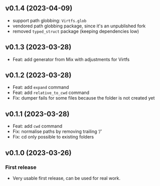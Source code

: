 ## v0.1.4 (2023-04-09)

- support path globbing: `Virtfs.glob`
- vendored path globbing package, since it's an unpublished fork
- removed `typed_struct` package (keeping dependencies low)

## v0.1.3 (2023-03-28)

- Feat: add generator from Mix with adjustments for Virtfs

## v0.1.2 (2023-03-28)

- Feat: add `expand` command
- Feat: add `relative_to_cwd` command
- Fix: dumper fails for some files because the folder is not created yet

## v0.1.1 (2023-03-28)

- Feat: add `cwd` command
- Fix: normalise paths by removing trailing ‘/’
- Fix: cd only possible to existing folders

## v0.1.0 (2023-03-26)

### First release

- Very usable first release, can be used for real work.
